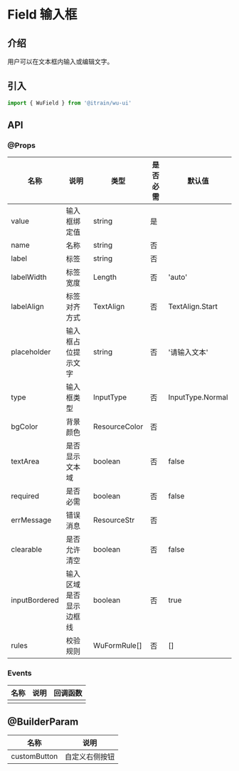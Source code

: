 # Field 输入框

## 介绍

用户可以在文本框内输入或编辑文字。

## 引入

```typescript
import { WuField } from '@itrain/wu-ui'
```

## API

### @Props

| 名称          | 说明                   | 类型          | 是否必需 | 默认值           |
| ------------- | ---------------------- | ------------- | -------- | ---------------- |
| value         | 输入框绑定值           | string        | 是       |                  |
| name          | 名称                   | string        | 否       |                  |
| label         | 标签                   | string        | 否       |                  |
| labelWidth    | 标签宽度               | Length        | 否       | 'auto'           |
| labelAlign    | 标签对齐方式           | TextAlign     | 否       | TextAlign.Start  |
| placeholder   | 输入框占位提示文字     | string        | 否       | '请输入文本'     |
| type          | 输入框类型             | InputType     | 否       | InputType.Normal |
| bgColor       | 背景颜色               | ResourceColor | 否       |                  |
| textArea      | 是否显示文本域         | boolean       | 否       | false            |
| required      | 是否必需               | boolean       | 否       | false            |
| errMessage    | 错误消息               | ResourceStr   | 否       |                  |
| clearable     | 是否允许清空           | boolean       | 否       | false            |
| inputBordered | 输入区域是否显示边框线 | boolean       | 否       | true             |
| rules         | 校验规则               | WuFormRule[]  | 否       | []               |

### Events

| 名称 | 说明 | 回调函数 |
| ---- | ---- | -------- |
|      |      |          |

## @BuilderParam

| 名称         | 说明           |
| ------------ | -------------- |
| customButton | 自定义右侧按钮 |

